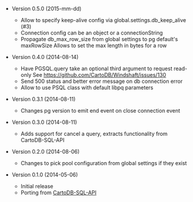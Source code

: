 * Version 0.5.0 (2015-mm-dd)
    - Allow to specify keep-alive config via global.settings.db_keep_alive (#3)
    - Connection config can be an object or a connectionString
    - Propagate db_max_row_size from global settings to pg default's maxRowSize
      Allows to set the max length in bytes for a row

* Version 0.4.0 (2014-08-14)
    - Have PGSQL.query take an optional third argument to request read-only
      See https://github.com/CartoDB/Windshaft/issues/130
    - Send 500 status and better error message on db connection error
    - Allow to use PSQL class with default libpq parameters

* Version 0.3.1 (2014-08-11)
    - Changes pg version to emit end event on close connection event

* Version 0.3.0 (2014-08-11)
    - Adds support for cancel a query, extracts functionality from CartoDB-SQL-API

* Version 0.2.0 (2014-08-06)
    - Changes to pick pool configuration from global settings if they exist

* Version 0.1.0 (2014-05-06)
    - Initial release
    - Porting from [CartoDB-SQL-API](https://github.com/CartoDB/CartoDB-SQL-API)
